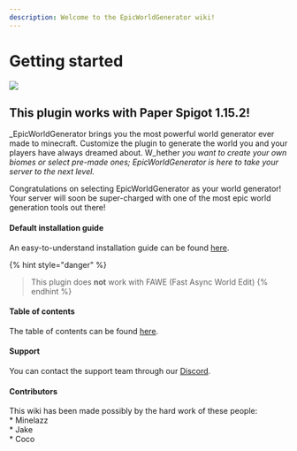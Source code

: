 ```yaml
---
description: Welcome to the EpicWorldGenerator wiki!
---
```


# Getting started

![](http://i.imgur.com/H6kA9jQ.png)

## This plugin works with Paper Spigot 1.15.2!

_EpicWorldGenerator brings you the most powerful world generator ever made to minecraft. Customize the plugin to generate the world you and your players have always dreamed about. W_hether _you want to create your own biomes or select pre-made ones; EpicWorldGenerator is here to take your server to the next level._

Congratulations on selecting EpicWorldGenerator as your world generator! Your server will soon be super-charged with one of the most epic world generation tools out there!

#### Default installation guide

An easy-to-understand installation guide can be found [here](https://docs.dynamic-bytes.com/beginner/basic-installation).

{% hint style="danger" %}
> This plugin does **not** work with FAWE \(Fast Async World Edit\)
{% endhint %}

#### Table of contents

The table of contents can be found [here](https://docs.dynamic-bytes.com/table-of-contents).

#### Support

You can contact the support team through our [Discord](https://discord.gg/Jq3ecb3).

#### Contributors

This wiki has been made possibly by the hard work of these people:  
\* Minelazz  
\* Jake  
\* Coco

